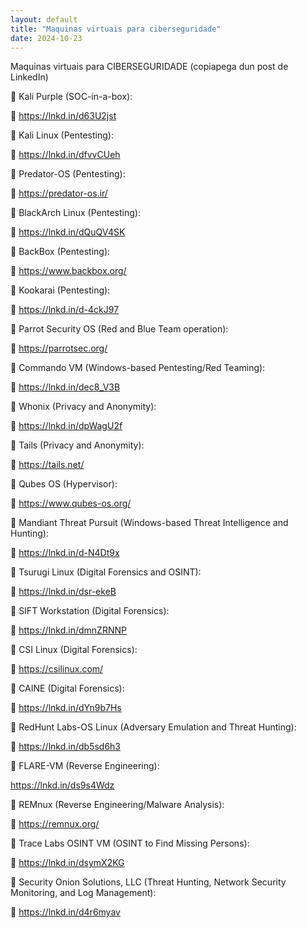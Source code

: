 ```yaml
---
layout: default
title: "Maquinas virtuais para ciberseguridade"
date: 2024-10-23
---
```


Maquinas virtuais para CIBERSEGURIDADE (copiapega dun post de LinkedIn)

📀 Kali Purple (SOC-in-a-box):

📌 https://lnkd.in/d63U2jst

📀 Kali Linux (Pentesting):

📌 https://lnkd.in/dfvvCUeh

📀 Predator-OS (Pentesting):

📌 https://predator-os.ir/

📀 BlackArch Linux (Pentesting):

 📌 https://lnkd.in/dQuQV4SK

📀 BackBox (Pentesting):

 📌 https://www.backbox.org/

📀 Kookarai (Pentesting):

 📌 https://lnkd.in/d-4ckJ97

📀 Parrot Security OS (Red and Blue Team operation): 

📌 https://parrotsec.org/

📀 Commando VM (Windows-based Pentesting/Red Teaming):

📌 https://lnkd.in/dec8_V3B

📀 Whonix (Privacy and Anonymity):

 📌 https://lnkd.in/dpWagU2f

📀 Tails (Privacy and Anonymity):

 📌 https://tails.net/

📀 Qubes OS (Hypervisor):

📌 https://www.qubes-os.org/

📀 Mandiant Threat Pursuit (Windows-based Threat Intelligence and Hunting):

📌 https://lnkd.in/d-N4Dt9x

📀 Tsurugi Linux (Digital Forensics and OSINT): 

📌 https://lnkd.in/dsr-ekeB

📀 SIFT Workstation (Digital Forensics):

📌 https://lnkd.in/dmnZRNNP

📀 CSI Linux (Digital Forensics):

 📌 https://csilinux.com/

📀 CAINE (Digital Forensics):

 📌 https://lnkd.in/dYn9b7Hs

📀 RedHunt Labs-OS Linux (Adversary Emulation and Threat Hunting):

📌 https://lnkd.in/db5sd6h3

📀 FLARE-VM (Reverse Engineering):

 https://lnkd.in/ds9s4Wdz

📀 REMnux (Reverse Engineering/Malware Analysis): 

📌 https://remnux.org/

📀 Trace Labs OSINT VM (OSINT to Find Missing Persons):

📌 https://lnkd.in/dsymX2KG

📀 Security Onion Solutions, LLC (Threat Hunting, Network Security Monitoring, and Log Management):

📌 https://lnkd.in/d4r6myav
